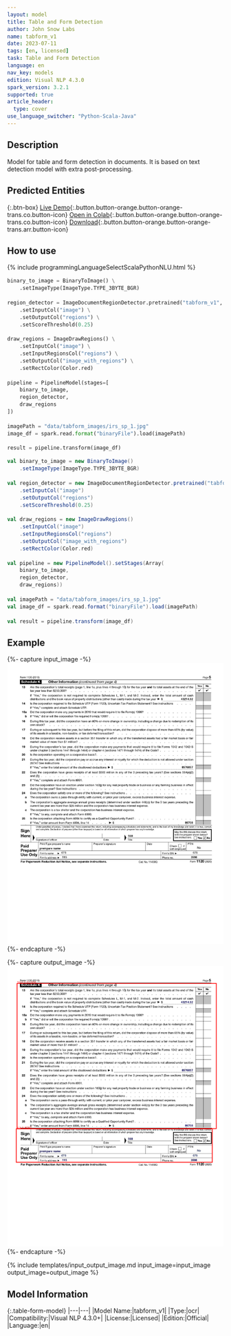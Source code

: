 ```yaml
---
layout: model
title: Table and Form Detection
author: John Snow Labs
name: tabform_v1
date: 2023-07-11
tags: [en, licensed]
task: Table and Form Detection
language: en
nav_key: models
edition: Visual NLP 4.3.0
spark_version: 3.2.1
supported: true
article_header:
  type: cover
use_language_switcher: "Python-Scala-Java"
---
```


## Description

Model for table and form detection in documents. It is based on text detection model with extra post-processing.

## Predicted Entities

{:.btn-box}
[Live Demo](https://demo.johnsnowlabs.com/ocr/IMAGE_TABLE_FORM_DETECTION/){:.button.button-orange.button-orange-trans.co.button-icon}
[Open in Colab](https://github.com/JohnSnowLabs/spark-ocr-workshop/blob/master/jupyter/Cards/SparkOcrImageTableAndFormDetection.ipynb){:.button.button-orange.button-orange-trans.co.button-icon}
[Download](https://s3.amazonaws.com/auxdata.johnsnowlabs.com/clinical/ocr/tabform_v1_en_4.2.5_3.2_1677478327651.zip){:.button.button-orange.button-orange-trans.arr.button-icon}


## How to use

<div class="tabs-box" markdown="1">
{% include programmingLanguageSelectScalaPythonNLU.html %}

```python
binary_to_image = BinaryToImage() \
    .setImageType(ImageType.TYPE_3BYTE_BGR)

region_detector = ImageDocumentRegionDetector.pretrained("tabform_v1", "en", "clinical/ocr") \
    .setInputCol("image") \
    .setOutputCol("regions") \
    .setScoreThreshold(0.25)

draw_regions = ImageDrawRegions() \
    .setInputCol("image") \
    .setInputRegionsCol("regions") \
    .setOutputCol("image_with_regions") \
    .setRectColor(Color.red)

pipeline = PipelineModel(stages=[
    binary_to_image,
    region_detector,
    draw_regions
])

imagePath = "data/tabform_images/irs_sp_1.jpg"
image_df = spark.read.format("binaryFile").load(imagePath)

result = pipeline.transform(image_df)
```
```scala
val binary_to_image = new BinaryToImage()
    .setImageType(ImageType.TYPE_3BYTE_BGR)

val region_detector = new ImageDocumentRegionDetector.pretrained("tabform_v1", "en", "clinical/ocr")
    .setInputCol("image")
    .setOutputCol("regions")
    .setScoreThreshold(0.25)

val draw_regions = new ImageDrawRegions()
    .setInputCol("image")
    .setInputRegionsCol("regions")
    .setOutputCol("image_with_regions")
    .setRectColor(Color.red)

val pipeline = new PipelineModel().setStages(Array(
    binary_to_image,
    region_detector,
    draw_regions))

val imagePath = "data/tabform_images/irs_sp_1.jpg"
val image_df = spark.read.format("binaryFile").load(imagePath)

val result = pipeline.transform(image_df)
```
</div>

## Example

{%- capture input_image -%}
![Screenshot](/assets/images/examples_ocr/tabform_input.png)
{%- endcapture -%}

{%- capture output_image -%}
![Screenshot](/assets/images/examples_ocr/tabform_output.png)
{%- endcapture -%}


{% include templates/input_output_image.md
input_image=input_image
output_image=output_image
%}

## Model Information

{:.table-form-model}
|---|---|
|Model Name:|tabform_v1|
|Type:|ocr|
|Compatibility:|Visual NLP 4.3.0+|
|License:|Licensed|
|Edition:|Official|
|Language:|en|

